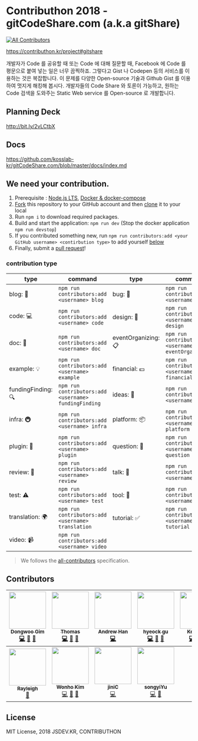 # Contributhon 2018 - gitCodeShare.com (a.k.a gitShare)

[![All Contributors](https://img.shields.io/badge/all_contributors-11-orange.svg?style=flat-square)](#contributors)

https://contributhon.kr/project#gitshare

개발자가 Code 를 공유할 때 또는 Code 에 대해 질문할 때, Facebook 에 Code 를 평문으로 붙여 넣는 일은 너무 끔찍하죠. 그렇다고 Gist 나 Codepen 등의 서비스를 이용하는 것은 복잡합니다. 이 문제를 다양한 Open-source 기술과 Github Gist 를 이용하여 멋지게 해킹해 봅시다. 개발자들의 Code Share 와 토론이 가능하고, 원하는 Code 검색을 도와주는 Static Web service 를 Open-source 로 개발합니다.

## Planning Deck

http://bit.ly/2vLCtbX

## Docs

https://github.com/kosslab-kr/gitCodeShare.com/blob/master/docs/index.md

## We need your contribution.

1. Prerequisite : [Node.js LTS](https://nodejs.org/en/download/), [Docker & docker-compose](https://store.docker.com/search?type=edition&offering=community)
2. [Fork](https://help.github.com/articles/fork-a-repo/) this repository to your GitHub account and then [clone](https://help.github.com/articles/cloning-a-repository/) it to your local
3. Run `npm i` to download required packages.
4. Build and start the application: `npm run dev` (Stop the docker application `npm run devstop`)
5. If you contributed something new, run `npm run contributors:add <your GitHub username> <contirbution type>` to add yourself [below](#contributors)
6. Finally, submit a [pull request](https://help.github.com/articles/creating-a-pull-request-from-a-fork/)!

### contribution type

| type               | command                                              | type                | command                                               |
| ------------------ | ---------------------------------------------------- | ------------------- | ----------------------------------------------------- |
| blog: 📝           | `npm run contributors:add <username> blog`           | bug: 🐛             | `npm run contributors:add <username> bug`             |
| code: 💻           | `npm run contributors:add <username> code`           | design: 🎨          | `npm run contributors:add <username> design`          |
| doc: 📖            | `npm run contributors:add <username> doc`            | eventOrganizing: 📋 | `npm run contributors:add <username> eventOrganizing` |
| example: 💡        | `npm run contributors:add <username> example`        | financial: 💵       | `npm run contributors:add <username> financial`       |
| fundingFinding: 🔍 | `npm run contributors:add <username> fundingFinding` | ideas: 🤔           | `npm run contributors:add <username> ideas`           |
| infra: 🚇          | `npm run contributors:add <username> infra`          | platform: 📦        | `npm run contributors:add <username> platform`        |
| plugin: 🔌         | `npm run contributors:add <username> plugin`         | question: 💬        | `npm run contributors:add <username> question`        |
| review: 👀         | `npm run contributors:add <username> review`         | talk: 📢            | `npm run contributors:add <username> talk`            |
| test: ⚠️           | `npm run contributors:add <username> test`           | tool: 🔧            | `npm run contributors:add <username> tool`            |
| translation: 🌍    | `npm run contributors:add <username> translation`    | tutorial: ✅         | `npm run contributors:add <username> tutorial`        |
| video: 📹          | `npm run contributors:add <username> video`          |                     |                                                       |

> We follows the [all-contributors](https://github.com/kentcdodds/all-contributors) specification.

## Contributors

<!-- prettier-ignore-start -->
<!-- ALL-CONTRIBUTORS-LIST:START - Do not remove or modify this section -->
<!-- prettier-ignore -->
| [<img src="https://avatars0.githubusercontent.com/u/7310854?v=4" width="100px;"/><br /><sub><b>Dongwoo Gim</b></sub>](https://github.com/gimdongwoo)<br />[💻](https://github.com/jsdev.kr/gitcodeshare.com/commits?author=gimdongwoo "Code") [🔧](#tool-gimdongwoo "Tools") [🤔](#ideas-gimdongwoo "Ideas, Planning, & Feedback") | [<img src="https://avatars0.githubusercontent.com/u/5884902?v=4" width="100px;"/><br /><sub><b>Thomas</b></sub>](https://github.com/thomasJang)<br />[💻](https://github.com/jsdev.kr/gitcodeshare.com/commits?author=thomasJang "Code") [📖](https://github.com/jsdev.kr/gitcodeshare.com/commits?author=thomasJang "Documentation") [🤔](#ideas-thomasJang "Ideas, Planning, & Feedback") | [<img src="https://avatars1.githubusercontent.com/u/28615416?v=4" width="100px;"/><br /><sub><b>Andrew Han</b></sub>](http://github.com/umanking)<br />[💻](https://github.com/jsdev.kr/gitcodeshare.com/commits?author=umanking "Code") | [<img src="https://avatars3.githubusercontent.com/u/39560643?v=4" width="100px;"/><br /><sub><b>hyeock gu</b></sub>](https://github.com/Parkkkkk)<br />[💻](https://github.com/jsdev.kr/gitcodeshare.com/commits?author=Parkkkkk "Code") [👀](#review-Parkkkkk "Reviewed Pull Requests") [📖](https://github.com/jsdev.kr/gitcodeshare.com/commits?author=Parkkkkk "Documentation") | [<img src="https://avatars0.githubusercontent.com/u/18022843?v=4" width="100px;"/><br /><sub><b>Kelly Kim</b></sub>](https://github.com/aeei)<br />[💻](https://github.com/jsdev.kr/gitcodeshare.com/commits?author=aeei "Code") [📖](https://github.com/jsdev.kr/gitcodeshare.com/commits?author=aeei "Documentation") [⚠️](https://github.com/jsdev.kr/gitcodeshare.com/commits?author=aeei "Tests") | [<img src="https://avatars0.githubusercontent.com/u/7166022?v=4" width="100px;"/><br /><sub><b>young je</b></sub>](https://github.com/siosio34)<br />[👀](#review-siosio34 "Reviewed Pull Requests") | [<img src="https://avatars2.githubusercontent.com/u/18487241?v=4" width="100px;"/><br /><sub><b>Chris Yang</b></sub>](https://github.com/ysm0622)<br />[💻](https://github.com/jsdev.kr/gitcodeshare.com/commits?author=ysm0622 "Code") [👀](#review-ysm0622 "Reviewed Pull Requests") [🤔](#ideas-ysm0622 "Ideas, Planning, & Feedback") |
| :---: | :---: | :---: | :---: | :---: | :---: | :---: |
| [<img src="https://avatars2.githubusercontent.com/u/24822072?v=4" width="100px;"/><br /><sub><b>Rayleigh</b></sub>](http://rayleigh.xyz)<br />[📢](#talk-rjs1197 "Talks") | [<img src="https://avatars2.githubusercontent.com/u/18139217?v=4" width="100px;"/><br /><sub><b>Wonho Kim</b></sub>](https://github.com/likelionWonHo)<br />[💻](https://github.com/jsdev.kr/gitcodeshare.com/commits?author=likelionWonHo "Code") [📢](#talk-likelionWonHo "Talks") [💬](#question-likelionWonHo "Answering Questions") | [<img src="https://avatars1.githubusercontent.com/u/13125662?v=4" width="100px;"/><br /><sub><b>jiniC</b></sub>](https://github.com/jiniC)<br />[💻](https://github.com/jsdev.kr/gitcodeshare.com/commits?author=jiniC "Code") | [<img src="https://avatars0.githubusercontent.com/u/9947963?s=400&v=4" width="100px;"/><br /><sub><b>songyiYu</b></sub>](https://github.com/songyiYu)<br />[💻](https://github.com/jsdev.kr/gitcodeshare.com/commits?author=songyiYu "Code") [💬](#question-songyiYu "Answering Questions") |
<!-- ALL-CONTRIBUTORS-LIST:END -->
<!-- prettier-ignore-end -->

## License

MIT License, 2018 JSDEV.KR, CONTRIBUTHON

